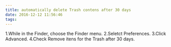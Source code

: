 ```yaml
---
title: automatically delete Trash contens after 30 days
date: 2016-12-12 11:56:46
tags:
---
```

1.While in the Finder, choose the Finder menu.
2.Seletct Preferences.
3.Click Advanced.
4.Check Remove itens for the Trash after 30 days.
